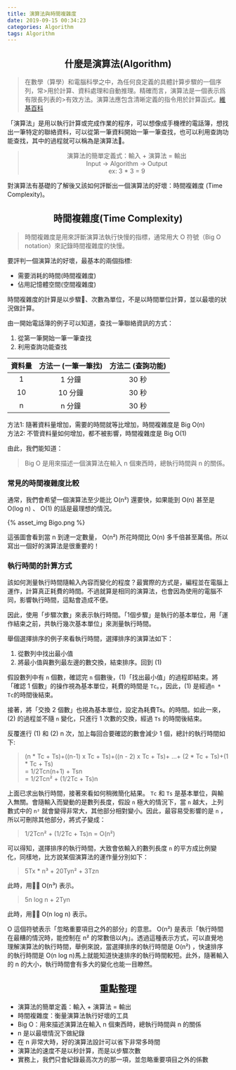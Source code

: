```yaml
---
title: 演算法與時間複雜度
date: 2019-09-15 00:34:23
categories: Algorithm
tags: Algorithm
---
```


## <center>什麼是演算法(Algorithm)</center>

>在數學（算學）和電腦科學之中，為任何良定義的具體計算步驟的一個序列，常>用於計算、資料處理和自動推理。精確而言，演算法是一個表示爲有限長列表的>有效方法。演算法應包含清晰定義的指令用於計算函式。[維基百科](https://zh.wikipedia.org/wiki/%E7%AE%97%E6%B3%95)

「演算法」是用以執行計算或完成作業的程序，可以想像成手機裡的電話簿，想找出一筆特定的聯絡資料，可以從第一筆資料開始一筆一筆查找，也可以利用查詢功能查找，其中的過程就可以稱為是演算法。

> <center>演算法的簡單定義式：輸入 + 演算法 = 輸出
> <center>Input  ->  Algorithm  ->  Output 
> <center>ex: 3 * 3 = 9

對演算法有基礎的了解後又該如何評斷出一個演算法的好壞：時間複雜度 (Time Complexity)。

## <center>時間複雜度(Time Complexity)</center>

>時間複雜度是用來評斷演算法執行快慢的指標，通常用大 O 符號（Big O notation）來記錄時間複雜度的快慢。

要評判一個演算法的好壞，最基本的兩個指標:

* 需要消耗的時間(時間複雜度)
* 佔用記憶體空間(空間複雜度)

時間複雜度的計算是以步驟、次數為單位，不是以時間單位計算，並以最壞的狀況做計算。

由一開始電話簿的例子可以知道，查找一筆聯絡資訊的方式：

1. 從第一筆開始一筆一筆查找
2. 利用查詢功能查找

 資料量   | 方法一 (一筆一筆找)  | 方法二 (查詢功能)    
:----------:| :--------: | :--------: 
1   |   1 分鐘   |    30 秒 
10  |   10 分鐘  |    30 秒 
n   |   n 分鐘   |    30 秒 

方法1: 隨著資料量增加，需要的時間就等比增加，時間複雜度是 Big O(n)<br>
方法2: 不管資料量如何增加，都不被影響，時間複雜度是 Big O(1)

由此，我們能知道：

>Big O 是用來描述一個演算法在輸入 n 個東西時，總執行時間與 n 的關係。

### 常見的時間複雜度比較

通常，我們會希望一個演算法至少能比 O(n²) 還要快，如果能到 O(n) 甚至是  O(log n) 、 O(1) 的話是最理想的情況。

{% asset_img Bigo.png %}

這張圖會看到當 n 到達一定數量， O(n²) 所花時間比 O(n) 多千倍甚至萬倍。所以寫出一個好的演算法是很重要的！


### 執行時間的計算方式

該如何測量執行時間隨輸入內容而變化的程度？最實際的方式是，編程並在電腦上運作，計算真正耗費的時間。不過就算是相同的演算法，也會因為使用的電腦不同，影響執行時間，這點會造成不便。

因此，使用「步驟次數」來表示執行時間。「1個步驟」是執行的基本單位，用「運作結束之前，共執行幾次基本單位」來測量執行時間。

舉個選擇排序的例子來看執行時間，選擇排序的演算法如下：

1. 從數列中找出最小值
2. 將最小值與數列最左邊的數交換，結束排序。回到 (1)

假設數列中有 `n` 個數，確認完 `n` 個數後，(1)「找出最小值」的過程即結束。將「確認 1 個數」的操作視為基本單位，耗費的時間是 `Tc`。，因此，(1) 是經過`n * Tc`的時間後結束。

接著，將「交換 2 個數」也視為基本單位，設定為耗費Ts。的時間。如此一來，(2) 的過程並不隨 `n` 變化，只進行 1 次數的交換，經過 `Ts` 的時間後結束。

反覆進行 (1) 和 (2) n 次，加上每回合要確認的數會減少 1 個，總計的執行時間如下:

> (n * Tc + Ts)+((n-1) x Tc + Ts)+((n - 2) x Tc + Ts)+ ...+ (2 * Tc + Ts)+(1 * Tc + Ts) <br>
> = 1/2Tcn(n+1) + Tsn <br>
> = 1/2Tcn² + (1/2Tc + Ts)n 

上面已求出執行時間，接著來看如何稍微簡化結果。 `Tc` 和 `Ts` 是基本單位，與輸入無關。會隨輸入而變動的是數列長度，假設 `n` 極大的情況下，當 `n` 越大，上列數式中的 `n²` 就會變得非常大，其他部分相對變小。因此，最容易受影響的是 `n` ，所以可刪除其他部分，將式子變成：

> 1/2Tcn² + (1/2Tc + Ts)n = O(n²)

可以得知，選擇排序的執行時間，大致會依輸入的數列長度 `n` 的平方成比例變化，同樣地，比方說某個演算法的運作量分別如下：

> 5Tx * n³ + 20Tyn² + 3Tzn

此時，用 O(n³) 表示。

> 5n log n + 2Tyn

此時，用 O(n log n) 表示。

O 這個符號表示「忽略重要項目之外的部分」的意思。 O(n²) 是表示「執行時間在最糟的情況時，能控制在 n² 的常數倍以內」。透過這種表示方式，可以直覺地理解演算法的執行時間，舉例來說，當選擇排序的執行時間是 O(n²) ，快速排序的執行時間是 O(n log n)馬上就能知道快速排序的執行時間較短。此外，隨著輸入的 n 的大小，執行時間會有多大的變化也能一目瞭然。

## <center>重點整理<center>

* 演算法的簡單定義：輸入 + 演算法 = 輸出
* 時間複雜度：衡量演算法執行好壞的工具
* Big O：用來描述演算法在輸入 n 個東西時，總執行時間與 n 的關係
* n 是以最壞情況下做紀錄
* 在 n 非常大時，好的演算法設計可以省下非常多時間
* 演算法的速度不是以秒計算，而是以步驟次數
* 實務上，我們只會紀錄最高次方的那一項，並忽略重要項目之外的係數
